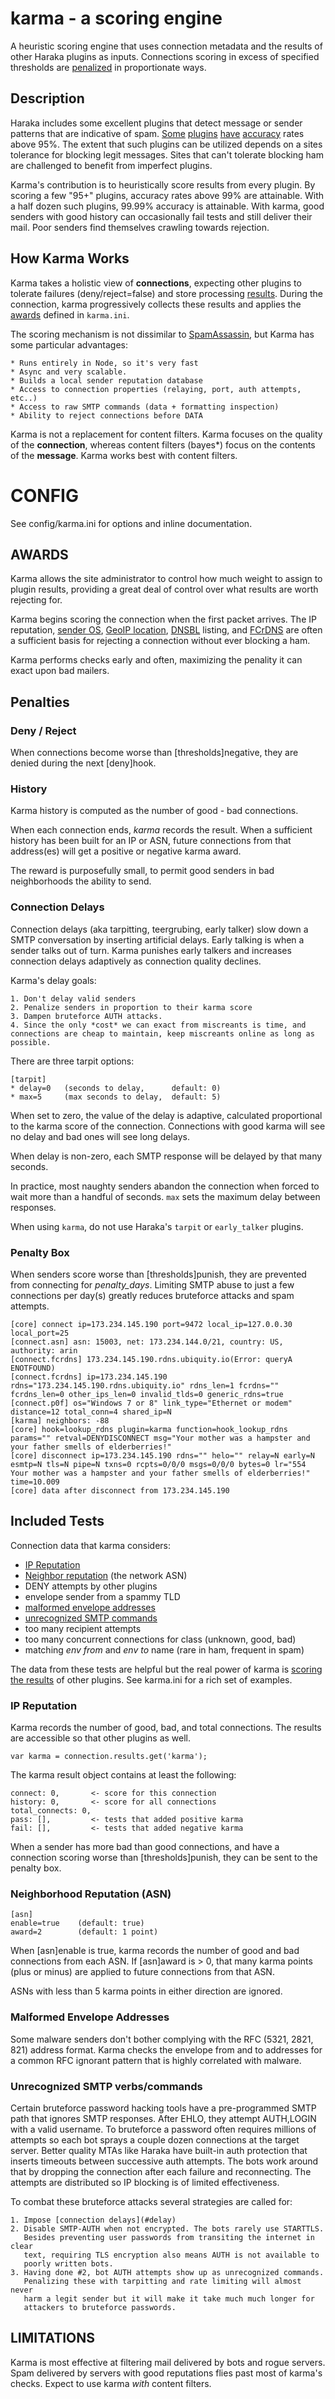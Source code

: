 # karma - a scoring engine

A heuristic scoring engine that uses connection metadata and the results of other Haraka plugins as inputs. Connections scoring in excess of specified thresholds are [penalized](#penalties) in proportionate ways.

## Description

Haraka includes some excellent plugins that detect message or sender patterns that are indicative of spam. [Some](sa-url) [plugins](snf-url) [have](fcrdns-url) [accuracy](uribl-url) rates above 95%. The extent that such plugins can be utilized depends on a sites tolerance for blocking legit messages. Sites that can't tolerate blocking ham are challenged to benefit from imperfect plugins.

Karma's contribution is to heuristically score results from every plugin. By scoring a few "95+" plugins, accuracy rates above 99% are attainable. With a half dozen such plugins, 99.99% accuracy is attainable. With karma, good senders with good history can occasionally fail tests and still deliver their mail. Poor senders find themselves crawling towards rejection.

## How Karma Works

Karma takes a holistic view of **connections**, expecting other plugins to tolerate failures (deny/reject=false) and store processing [results](results-url). During the connection, karma progressively collects these results and applies the [awards](#awards) defined in `karma.ini`.

The scoring mechanism is not dissimilar to [SpamAssassin](sa-url), but Karma has some particular advantages:

    * Runs entirely in Node, so it's very fast
    * Async and very scalable.
    * Builds a local sender reputation database
    * Access to connection properties (relaying, port, auth attempts, etc..)
    * Access to raw SMTP commands (data + formatting inspection)
    * Ability to reject connections before DATA

Karma is not a replacement for content filters. Karma focuses on the quality of the **connection**, whereas content filters (bayes\*) focus on the contents of the **message**. Karma works best with content filters.


# CONFIG

See config/karma.ini for options and inline documentation.


## <a name="awards"></a>AWARDS

Karma allows the site administrator to control how much weight to assign to
plugin results, providing a great deal of control over what results are
worth rejecting for.

Karma begins scoring the connection when the first packet arrives. The IP reputation, [sender OS](p0f-url), [GeoIP location](geoip-url), [DNSBL](dnsbl-url) listing, and [FCrDNS](fcrdns-url) are often a sufficient basis for rejecting a connection without ever blocking a ham.

Karma performs checks early and often, maximizing the penality it can exact upon bad mailers.


## <a name="penalties"></a>Penalties

### Deny / Reject

When connections become worse than [thresholds]negative, they are denied during the next [deny]hook.

### History

Karma history is computed as the number of good - bad connections.

When each connection ends, *karma* records the result. When a sufficient history has been built for an IP or ASN, future connections from that address(es) will get a positive or negative karma award.

The reward is purposefully small, to permit good senders in bad neighborhoods the ability to send.

### <a name="delay"></a>Connection Delays

Connection delays (aka tarpitting, teergrubing, early talker) slow down a SMTP conversation by inserting artificial delays. Early talking is when a sender talks out of turn. Karma punishes early talkers and increases connection delays adaptively as connection quality declines.

Karma's delay goals:

    1. Don't delay valid senders
    2. Penalize senders in proportion to their karma score
    3. Dampen bruteforce AUTH attacks.
    4. Since the only *cost* we can exact from miscreants is time, and connections are cheap to maintain, keep miscreants online as long as possible.

There are three tarpit options:

    [tarpit]
    * delay=0   (seconds to delay,      default: 0)
    * max=5     (max seconds to delay,  default: 5)

When set to zero, the value of the delay is adaptive, calculated proportional
to the karma score of the connection. Connections with good karma will see no
delay and bad ones will see long delays.

When delay is non-zero, each SMTP response will be delayed by that many seconds.

In practice, most naughty senders abandon the connection when forced to
wait more than a handful of seconds. `max` sets the maximum delay between
responses.

When using `karma`, do not use Haraka's `tarpit` or `early_talker` plugins.

### Penalty Box

When senders score worse than [thresholds]punish, they are prevented from
connecting for *penalty\_days*. Limiting SMTP abuse to just a few connections
per day(s) greatly reduces bruteforce attacks and spam attempts.

    [core] connect ip=173.234.145.190 port=9472 local_ip=127.0.0.30 local_port=25
    [connect.asn] asn: 15003, net: 173.234.144.0/21, country: US, authority: arin
    [connect.fcrdns] 173.234.145.190.rdns.ubiquity.io(Error: queryA ENOTFOUND)
    [connect.fcrdns] ip=173.234.145.190 rdns="173.234.145.190.rdns.ubiquity.io" rdns_len=1 fcrdns="" fcrdns_len=0 other_ips_len=0 invalid_tlds=0 generic_rdns=true
    [connect.p0f] os="Windows 7 or 8" link_type="Ethernet or modem" distance=12 total_conn=4 shared_ip=N
    [karma] neighbors: -88
    [core] hook=lookup_rdns plugin=karma function=hook_lookup_rdns params="" retval=DENYDISCONNECT msg="Your mother was a hampster and your father smells of elderberries!"
    [core] disconnect ip=173.234.145.190 rdns="" helo="" relay=N early=N esmtp=N tls=N pipe=N txns=0 rcpts=0/0/0 msgs=0/0/0 bytes=0 lr="554 Your mother was a hampster and your father smells of elderberries!" time=10.009
    [core] data after disconnect from 173.234.145.190


## Included Tests

Connection data that karma considers:

* [IP Reputation](#IP_Reputation)
* [Neighbor reputation](#Neighbor_Reputation) (the network ASN)
* DENY attempts by other plugins
* envelope sender from a spammy TLD
* [malformed envelope addresses](#malformed_env)
* [unrecognized SMTP commands](#unrecognized)
* too many recipient attempts
* too many concurrent connections for class (unknown, good, bad)
* matching *env from* and *env to* name (rare in ham, frequent in spam)

The data from these tests are helpful but the real power of karma is [scoring
the results](#awards) of other plugins. See karma.ini for a rich set of examples.


### <a name="IP_Reputation"></a>IP Reputation

Karma records the number of good, bad, and total connections.  The results
are accessible so that other plugins as well.

    var karma = connection.results.get('karma');

The karma result object contains at least the following:

    connect: 0,       <- score for this connection
    history: 0,       <- score for all connections
    total_connects: 0,
    pass: [],         <- tests that added positive karma
    fail: [],         <- tests that added negative karma

When a sender has more bad than good connections, and have a connection
scoring worse than [thresholds]punish, they can be sent to the penalty box.


### <a name="Neighbor_Reputation"></a>Neighborhood Reputation (ASN)

    [asn]
    enable=true    (default: true)
    award=2        (default: 1 point)

When [asn]enable is true, karma records the number of good and bad
connections from each ASN. If [asn]award is > 0, that many karma points
(plus or minus) are applied to future connections from that ASN.

ASNs with less than 5 karma points in either direction are ignored.


### <a name="malformed_env"></a>Malformed Envelope Addresses

Some malware senders don't bother complying with the RFC (5321, 2821, 821) address format. Karma checks the envelope from and to addresses for a common RFC ignorant pattern that is highly correlated with malware.


### <a name="unrecognized"></a>Unrecognized SMTP verbs/commands

Certain bruteforce password hacking tools have a pre-programmed SMTP path
that ignores SMTP responses. After EHLO, they attempt AUTH,LOGIN with a valid
username. To bruteforce a password often requires millions of attempts so each
bot sprays a couple dozen connections at the target server. Better quality
MTAs like Haraka have built-in auth protection that inserts timeouts
between successive auth attempts. The bots work around that by dropping the
connection after each failure and reconnecting. The attempts are distributed
so IP blocking is of limited effectiveness.

To combat these bruteforce attacks several strategies are called for:

    1. Impose [connection delays](#delay)
    2. Disable SMTP-AUTH when not encrypted. The bots rarely use STARTTLS.
       Besides preventing user passwords from transiting the internet in clear
       text, requiring TLS encryption also means AUTH is not available to
       poorly written bots.
    3. Having done #2, bot AUTH attempts show up as unrecognized commands.
       Penalizing these with tarpitting and rate limiting will almost never
       harm a legit sender but it will make it take much much longer for
       attackers to bruteforce passwords.


## LIMITATIONS

Karma is most effective at filtering mail delivered by bots and rogue servers.
Spam delivered by servers with good reputations flies past most of karma's
checks. Expect to use karma *with* content filters.


[p0f-url]: /manual/plugins/connect.p0f.html
[geoip-url]: /manual/plugins/connect.geoip.html
[dnsbl-url]: /manual/plugins/dnsbl.html
[fcrdns-url]: http://haraka.github.io/manual/plugins/connect.fcrdns.html
[uribl-url]: http://haraka.github.io/manual/plugins/data.uribl.html
[sa-url]: http://haraka.github.io/manual/plugins/spamassassin.html
[snf-url]: http://haraka.github.io/manual/plugins/messagesniffer.html
[results-url]: http://haraka.github.io/manual/Results.html
